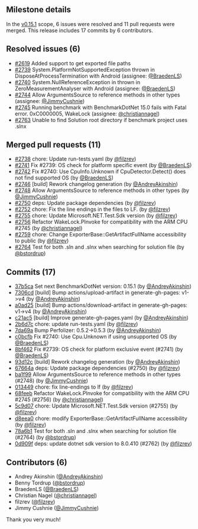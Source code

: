## Milestone details

In the [v0.15.1](https://github.com/dotnet/BenchmarkDotNet/issues?q=milestone:v0.15.1) scope, 
6 issues were resolved and 11 pull requests were merged.
This release includes 17 commits by 6 contributors.

## Resolved issues (6)

* [#2619](https://github.com/dotnet/BenchmarkDotNet/issues/2619) Added support to get exported file paths
* [#2739](https://github.com/dotnet/BenchmarkDotNet/issues/2739) System.PlatformNotSupportedException thrown in DisposeAtProcessTermination with Android (assignee: [@BraedenLS](https://github.com/BraedenLS))
* [#2740](https://github.com/dotnet/BenchmarkDotNet/issues/2740) System.NullReferenceException in thrown in ZeroMeasurementAnalyser with Android (assignee: [@BraedenLS](https://github.com/BraedenLS))
* [#2744](https://github.com/dotnet/BenchmarkDotNet/issues/2744) Allow ArgumentsSource to reference methods in other types (assignee: [@JimmyCushnie](https://github.com/JimmyCushnie))
* [#2745](https://github.com/dotnet/BenchmarkDotNet/issues/2745) Running benchmark with BenchmarkDotNet 15.0 fails with Fatal error. 0xC0000005, WakeLock (assignee: [@christiannagel](https://github.com/christiannagel))
* [#2763](https://github.com/dotnet/BenchmarkDotNet/issues/2763) Unable to find Solution root directory if benchmark project uses .slnx

## Merged pull requests (11)

* [#2738](https://github.com/dotnet/BenchmarkDotNet/pull/2738) chore: Update run-tests.yaml (by [@filzrev](https://github.com/filzrev))
* [#2741](https://github.com/dotnet/BenchmarkDotNet/pull/2741) Fix #2739: OS check for platform specific event (by [@BraedenLS](https://github.com/BraedenLS))
* [#2742](https://github.com/dotnet/BenchmarkDotNet/pull/2742) Fix #2740: Use CpuInfo.Unknown if CpuDetector.Detect() does not find supported OS (by [@BraedenLS](https://github.com/BraedenLS))
* [#2746](https://github.com/dotnet/BenchmarkDotNet/pull/2746) [build] Rework changelog generation (by [@AndreyAkinshin](https://github.com/AndreyAkinshin))
* [#2748](https://github.com/dotnet/BenchmarkDotNet/pull/2748) Allow ArgumentsSource to reference methods in other types (by [@JimmyCushnie](https://github.com/JimmyCushnie))
* [#2750](https://github.com/dotnet/BenchmarkDotNet/pull/2750) deps: Update package dependencies (by [@filzrev](https://github.com/filzrev))
* [#2752](https://github.com/dotnet/BenchmarkDotNet/pull/2752) chore: Fix the line endings in the files to LF. (by [@filzrev](https://github.com/filzrev))
* [#2755](https://github.com/dotnet/BenchmarkDotNet/pull/2755) chore: Update Microsoft.NET.Test.Sdk version (by [@filzrev](https://github.com/filzrev))
* [#2756](https://github.com/dotnet/BenchmarkDotNet/pull/2756) Refactor WakeLock.PInvoke for compatibility with the ARM CPU #2745 (by [@christiannagel](https://github.com/christiannagel))
* [#2759](https://github.com/dotnet/BenchmarkDotNet/pull/2759) chore: Change ExporterBase::GetArtifactFullName accessibility to public (by [@filzrev](https://github.com/filzrev))
* [#2764](https://github.com/dotnet/BenchmarkDotNet/pull/2764) Test for both .sln and .slnx when searching for solution file (by [@bstordrup](https://github.com/bstordrup))

## Commits (17)

* [37b5ca](https://github.com/dotnet/BenchmarkDotNet/commit/37b5ca505eb1783194c3f82b57c01b0aa149c489) Set next BenchmarkDotNet version: 0.15.1 (by [@AndreyAkinshin](https://github.com/AndreyAkinshin))
* [7306cd](https://github.com/dotnet/BenchmarkDotNet/commit/7306cdf5e9aed7aeeefc4a4361dbd9bb371ca80a) [build] Bump actions/upload-artifact in generate-gh-pages: v1->v4 (by [@AndreyAkinshin](https://github.com/AndreyAkinshin))
* [a0ad25](https://github.com/dotnet/BenchmarkDotNet/commit/a0ad259a72d31945d0dda19e1cd188c8506b52fe) [build] Bump actions/download-artifact in generate-gh-pages: v1->v4 (by [@AndreyAkinshin](https://github.com/AndreyAkinshin))
* [c21ac5](https://github.com/dotnet/BenchmarkDotNet/commit/c21ac5a4e976aa38f91c5509cfa3231975768b93) [build] Improve generate-gh-pages.yaml (by [@AndreyAkinshin](https://github.com/AndreyAkinshin))
* [2b6d7c](https://github.com/dotnet/BenchmarkDotNet/commit/2b6d7c796b5ba667c4729aabc1baa1181c556ef7) chore: update run-tests.yaml (by [@filzrev](https://github.com/filzrev))
* [7da69a](https://github.com/dotnet/BenchmarkDotNet/commit/7da69ade92ad898406229ff7d9ba931236804538) Bump Perfolizer: 0.5.2->0.5.3 (by [@AndreyAkinshin](https://github.com/AndreyAkinshin))
* [c0bcfb](https://github.com/dotnet/BenchmarkDotNet/commit/c0bcfb965752d9d7ffe32e0a93e95bfec5c09b36) Fix #2740: Use Cpu.Unknown if using unsupported OS (by [@BraedenLS](https://github.com/BraedenLS))
* [8bf462](https://github.com/dotnet/BenchmarkDotNet/commit/8bf4623c41201bc9877ea4976c24f6c8c0ebd969) Fix #2739: OS check for platform exclusive event (#2741) (by [@BraedenLS](https://github.com/BraedenLS))
* [93d12c](https://github.com/dotnet/BenchmarkDotNet/commit/93d12c42c0adbc33702cdc42e1fc494d2c919208) [build] Rework changelog generation (by [@AndreyAkinshin](https://github.com/AndreyAkinshin))
* [67664a](https://github.com/dotnet/BenchmarkDotNet/commit/67664a313fba76cff2d8f53fe2b77f4bd08fefe5) deps: Update package dependencies (#2750) (by [@filzrev](https://github.com/filzrev))
* [ba1f99](https://github.com/dotnet/BenchmarkDotNet/commit/ba1f9982bc920d95ee6b84d4d731cf3ada40df9e) Allow ArgumentsSource to reference methods in other types (#2748) (by [@JimmyCushnie](https://github.com/JimmyCushnie))
* [013449](https://github.com/dotnet/BenchmarkDotNet/commit/0134497366cb7276116fae416c1f5040123de466) chore: fix line-endings to lf (by [@filzrev](https://github.com/filzrev))
* [68feeb](https://github.com/dotnet/BenchmarkDotNet/commit/68feeb4adb923c970074cb122426678438daa2df) Refactor WakeLock.PInvoke for compatibility with the ARM CPU #2745 (#2756) (by [@christiannagel](https://github.com/christiannagel))
* [5c9d07](https://github.com/dotnet/BenchmarkDotNet/commit/5c9d070671aa9d7cf93ee3b54c8ed52b15046108) chore: Update Microsoft.NET.Test.Sdk version (#2755) (by [@filzrev](https://github.com/filzrev))
* [d8eea0](https://github.com/dotnet/BenchmarkDotNet/commit/d8eea0d0027f6e4dd061df67b016c6c15dd2b8dd) chore: modify ExporterBase::GetArtifactFullName accessibility (by [@filzrev](https://github.com/filzrev))
* [78a6b1](https://github.com/dotnet/BenchmarkDotNet/commit/78a6b10690b058d0db8ac3b9e55f7d9aee5eb895) Test for both .sln and .slnx when searching for solution file (#2764) (by [@bstordrup](https://github.com/bstordrup))
* [0d909f](https://github.com/dotnet/BenchmarkDotNet/commit/0d909f3eacf64aa1a02f188142ff420845ec0b22) deps: update dotnet sdk version to 8.0.410 (#2762) (by [@filzrev](https://github.com/filzrev))

## Contributors (6)

* Andrey Akinshin ([@AndreyAkinshin](https://github.com/AndreyAkinshin))
* Benny Tordrup ([@bstordrup](https://github.com/bstordrup))
* BraedenLS ([@BraedenLS](https://github.com/BraedenLS))
* Christian Nagel ([@christiannagel](https://github.com/christiannagel))
* filzrev ([@filzrev](https://github.com/filzrev))
* Jimmy Cushnie ([@JimmyCushnie](https://github.com/JimmyCushnie))

Thank you very much!

